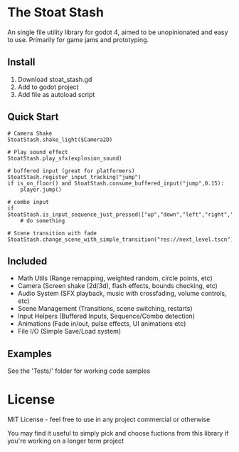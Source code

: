 # The Stoat Stash
An single file utility library for godot 4, aimed to be unopinionated and easy to use. Primarily for game jams and prototyping.

## Install
1. Download stoat_stash.gd
2. Add to godot project
3. Add file as autoload script

## Quick Start
```gdscript
# Camera Shake
StoatStash.shake_light($Camera2D)

# Play sound effect
StoatStash.play_sfx(explosion_sound)

# buffered input (great for platformers)
StoatStash.register_input_tracking("jump")
if is_on_floor() and StoatStash.consume_buffered_input("jump",0.15):
	player.jump()

# combo input
if StoatStash.is_input_sequence_just_pressed(["up","down","left","right","left","right"],1.0):
	# do something

# Scene transition with fade
StoatStash.change_scene_with_simple_transition("res://next_level.tscn")
```

## Included
- Math Utils (Range remapping, weighted random, circle points, etc)
- Camera (Screen shake (2d/3d), flash effects, bounds checking, etc)
- Audio System (SFX playback, music with crossfading, volume controls, etc)
- Scene Management (Transitions, scene switching, restarts)
- Input Helpers (Buffered Inputs, Sequence/Combo detection)
- Animations (Fade in/out, pulse effects, UI animations etc)
- File I/O (Simple Save/Load system)

## Examples
See the 'Tests/' folder for working code samples

# License
MIT License - feel free to use in any project commercial or otherwise

You may find it useful to simply pick and choose fuctions from this library if you're working on a longer term project
